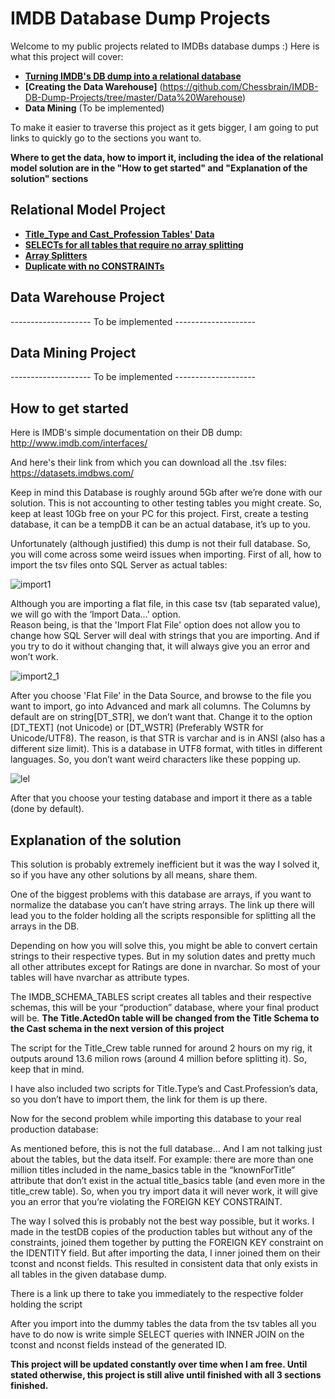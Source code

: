 # IMDB Database Dump Projects

Welcome to my public projects related to IMDBs database dumps :) Here is what this project will cover:

* **[Turning IMDB's DB dump into a relational database](https://github.com/Chessbrain/IMDB_RelationalDB_Project/tree/master/Relational%20IMDB)**
* **[Creating the Data Warehouse]**
(https://github.com/Chessbrain/IMDB-DB-Dump-Projects/tree/master/Data%20Warehouse)
* **Data Mining** (To be implemented)

To make it easier to traverse this project as it gets bigger, I am going to put links to quickly go to the sections you want to.

**Where to get the data, how to import it, including the idea of the relational model solution are in the "How to get started" and "Explanation of the solution" sections**

## Relational Model Project

* **[Title_Type and Cast_Profession Tables' Data](https://github.com/Chessbrain/IMDB_RelationalDB_Project/tree/master/Relational%20IMDB/Included%20Data)**
* **[SELECTs for all tables that require no array splitting](https://github.com/Chessbrain/IMDB_RelationalDB_Project/tree/master/Relational%20IMDB/Simple%20Table%20SELECTs)**
* **[Array Splitters](https://github.com/Chessbrain/IMDB_RelationalDB_Project/tree/master/Relational%20IMDB/Splitters)**
* **[Duplicate with no CONSTRAINTs](https://github.com/Chessbrain/IMDB_RelationalDB_Project/tree/master/Relational%20IMDB/NoConstraint%20Duplicate)**

## Data Warehouse Project

-------------------- To be implemented --------------------

## Data Mining Project

-------------------- To be implemented --------------------

## How to get started

Here is IMDB's simple documentation on their DB dump:
http://www.imdb.com/interfaces/

And here's their link from which you can download all the .tsv files:
https://datasets.imdbws.com/

Keep in mind this Database is roughly around 5Gb after we’re done with our solution. This is not accounting to other testing tables you might create. So, keep at least 10Gb free on your PC for this project.
First, create a testing database, it can be a tempDB it can be an actual database, it’s up to you.

Unfortunately (although justified) this dump is not their full database. So, you will come across some weird issues when importing.
First of all, how to import the tsv files onto SQL Server as actual tables: 

![import1](https://user-images.githubusercontent.com/35179176/34650729-09fe53f6-f3c6-11e7-8751-8b8275956e99.png)

Although you are importing a flat file, in this case tsv (tab separated value), we will go with the ‘Import Data…’ option.  
Reason being, is that the 'Import Flat File' option does not allow you to change how SQL Server will deal with strings that you are importing. And if you try to do it without changing that, it will always give you an error and won’t work.

![import2_1](https://user-images.githubusercontent.com/35179176/34650736-39eaaab0-f3c6-11e7-9706-377c5f0f1170.png)

After you choose 'Flat File' in the Data Source, and browse to the file you want to import, go into Advanced and mark all columns. The Columns by default are on string[DT_STR], we don’t want that. Change it to the option [DT_TEXT] (not Unicode) or [DT_WSTR] (Preferably WSTR for Unicode/UTF8). The reason, is that STR is varchar and is in ANSI (also has a different size limit). This is a database in UTF8 format, with titles in different languages. So, you don’t want weird characters like these popping up.

![lel](https://user-images.githubusercontent.com/35179176/34650748-6eed71ca-f3c6-11e7-9243-44c8cf24230e.png)

After that you choose your testing database and import it there as a table (done by default).

## Explanation of the solution

This solution is probably extremely inefficient but it was the way I solved it, so if you have any other solutions by all means, share them. 

One of the biggest problems with this database are arrays, if you want to normalize the database you can’t have string arrays. The link up there will lead you to the folder holding all the scripts responsible for splitting all the arrays in the DB.

Depending on how you will solve this, you might be able to convert certain strings to their respective types. But in my solution dates and pretty much all other attributes except for Ratings are done in nvarchar. So most of your tables will have nvarchar as attribute types.

The IMDB_SCHEMA_TABLES script creates all tables and their respective schemas, this will be your “production” database, where your final product will be. **The Title.ActedOn table will be changed from the Title Schema to the Cast schema in the next version of this project**

The script for the Title_Crew table runned for around 2 hours on my rig, it outputs around 13.6 milion rows (around 4 million before splitting it). So, keep that in mind.

I have also included two scripts for Title.Type’s and Cast.Profession’s data, so you don’t have to import them, the link for them is up there.

Now for the second problem while importing this database to your real production database:

As mentioned before, this is not the full database… And I am not talking just about the tables, but the data itself. For example: there are more than one million titles included in the name_basics table in the “knownForTitle” attribute that don’t exist in the actual title_basics table (and even more in the title_crew table). So, when you try import data it will never work, it will give you an error that you’re violating the FOREIGN KEY CONSTRAINT.

The way I solved this is probably not the best way possible, but it works. I made in the testDB copies of the production tables but without any of the constraints, joined them together by putting the FOREIGN KEY constraint on the IDENTITY field. But after importing the data, I inner joined them on their tconst and nconst fields. This resulted in consistent data that only exists in all tables in the given database dump.

There is a link up there to take you immediately to the respective folder holding the script

After you import into the dummy tables the data from the tsv tables all you have to do now is write simple SELECT queries with INNER JOIN on the tconst and nconst fields instead of the generated ID.

**This project will be updated constantly over time when I am free. Until stated otherwise, this project is still alive until finished with all 3 sections finished.**
